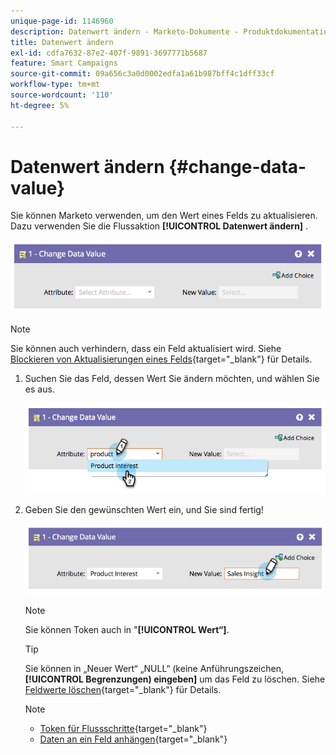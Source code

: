 ```yaml
---
unique-page-id: 1146960
description: Datenwert ändern - Marketo-Dokumente - Produktdokumentation
title: Datenwert ändern
exl-id: cdfa7632-87e2-407f-9891-3697771b5687
feature: Smart Campaigns
source-git-commit: 09a656c3a0d0002edfa1a61b987bff4c1dff33cf
workflow-type: tm+mt
source-wordcount: '110'
ht-degree: 5%

---
```


# Datenwert ändern {#change-data-value}

Sie können Marketo verwenden, um den Wert eines Felds zu aktualisieren. Dazu verwenden Sie die Flussaktion **[!UICONTROL Datenwert ändern]** .

![](assets/change-data-value-1.png)

>[!NOTE]
>
>Sie können auch verhindern, dass ein Feld aktualisiert wird. Siehe [Blockieren von Aktualisierungen eines Felds](/help/marketo/product-docs/administration/field-management/block-updates-to-a-field.md){target="_blank"} für Details.

1. Suchen Sie das Feld, dessen Wert Sie ändern möchten, und wählen Sie es aus.

   ![](assets/change-data-value-2.png)

1. Geben Sie den gewünschten Wert ein, und Sie sind fertig!

   ![](assets/change-data-value-3.png)

   >[!NOTE]
   >
   >Sie können Token auch in &quot;**[!UICONTROL Wert“]**.

   >[!TIP]
   >
   >Sie können in „Neuer Wert“ „NULL“ (keine Anführungszeichen, **[!UICONTROL Begrenzungen) eingeben]** um das Feld zu löschen. Siehe [Feldwerte löschen](/help/marketo/product-docs/core-marketo-concepts/smart-campaigns/flow-actions/clear-field-values.md){target="_blank"} für Details.

   >[!NOTE]
   >
   >* [Token für Flussschritte](/help/marketo/product-docs/core-marketo-concepts/smart-campaigns/flow-actions/use-tokens-in-flow-steps.md){target="_blank"}
   >* [Daten an ein Feld anhängen](/help/marketo/product-docs/core-marketo-concepts/smart-campaigns/flow-actions/append-data-to-a-field.md){target="_blank"}
